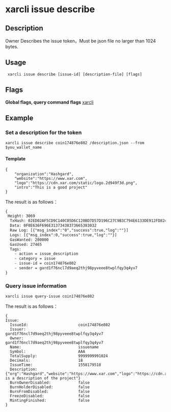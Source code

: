 # xarcli issue describe

## Description
Owner Describes the issue token，Must be json file no larger than 1024 bytes.
## Usage
```shell
 xarcli issue describe [issue-id] [description-file] [flags]
```
## Flags

**Global flags, query command flags** [xarcli](../README.md)

## Example
### Set a description for the token
```shell
xarcli issue describe coin174876e802 /description.json --from $you_wallet_name
```
#### Template
```shell
{
    "organization":"Hashgard",
    "website":"https://www.xar.com",
    "logo":"https://cdn.xar.com/static/logo.2d949f3d.png",
    "intro":"This is a good project"
}
```
The result is as follows：
```txt
{
 Height: 3069
  TxHash: 02ED02AF5CD9C140C05D6C120BD7D57D196C27C9B3C794E6133DE912FD8243C1
  Data: 0F0E636F696E31373438373665383032
  Raw Log: [{"msg_index":"0","success":true,"log":""}]
  Logs: [{"msg_index":0,"success":true,"log":""}]
  GasWanted: 200000
  GasUsed: 27465
  Tags:
    - action = issue_description
    - category = issue
    - issue-id = coin174876e802
    - sender = gard1f76ncl7d9aeq2thj98pyveee8twplfqy3q4yv7
}
```
### Query issue information
```shell
xarcli issue query-issue coin174876e802
```
The result is as follows：
```shell
{
Issue:
  IssueId:          			coin174876e802
  Issuer:           			gard1f76ncl7d9aeq2thj98pyveee8twplfqy3q4yv7
  Owner:           				gard1f76ncl7d9aeq2thj98pyveee8twplfqy3q4yv7
  Name:             			issuename
  Symbol:    	    			AAA
  TotalSupply:      			9999999991024
  Decimals:         			18
  IssueTime:					1558179518
  Description:	    			{"org":"Hashgard","website":"https://www.xar.com","logo":"https://cdn.xar.com/static/logo.2d949f3d.png","intro":"This is a description of the project"}
  BurnOwnerDisabled:  			false
  BurnHolderDisabled:  			false
  BurnFromDisabled:  			false
  FreezeDisabled:  				false
  MintingFinished:  			false
}
```
